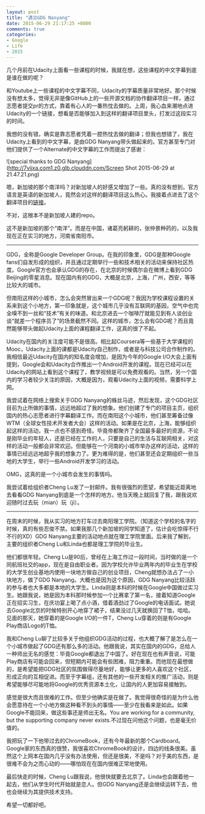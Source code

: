 ```yaml
---
layout: post
title: "遇见GDG Nanyang"
date: 2015-06-29 21:17:25 +0800
comments: true
categories: 
- Google
- Life
- 2015
---
```


几个月前在Udacity上面看一些课程的时候，我就在想，这些课程的中文字幕到底是谁在做的呢？<!-- more -->

和Youtube上一些课程的中文字幕不同，Udacity的字幕质量非常地好。那个时候没有想太多，觉得无非是像GitHub上的一些开源文档的协作翻译项目一样，通过志愿者提交pr的方式，靠着有心人的一番热忱去做的。上周，我心血来潮地点进Udacity的一个链接，想看是否能够加入到这样的翻译项目里头，打发过这段实习的时间。

我想的没有错，确实是靠志愿者凭着一腔热忱去做的翻译；但我也想错了，我在Udacity上看到的中文字幕，是由GDG Nanyang带头做起来的。官方甚至专门对他们提供了一个Alternate的中文字幕的工作而提出了感谢：

![special thanks to GDG Nanyang](http://7vijxa.com1.z0.glb.clouddn.com/Screen Shot 2015-06-29 at 21.47.21.png)

嗯，新加坡的那个南洋吗？对新加坡人的好感又增加了一些。真的没有想到，官方语言是英语的新加坡人，竟然会对这样的翻译项目这么热心。我接着点进去了这个翻译项目的[链接](https://github.com/GDGNanyang/studyjam)。

不对，这根本不是新加坡人建的repo。

这不是新加坡的那个“南洋”。而是在中国，诸葛亮躬耕的，张仲景种药的，以及我现在正在实习的地方，河南省南阳市。


---

GDG，全称是Google Developer Group。在我的印象里，GDG是那种Google fans们自发形成的组织，并且通过定期举行一些和技术相关的活动来保持社区热度。Google官方也会承认GDG的存在，在北京的时候偶尔会在微博上看到GDG Beijing的零星消息。现在国内有的GDG，大概是北京，上海，广州，西安，等等比较大的城市。

但南阳这样的小城市，怎么会突然冒出来一个GDG呢？我因为学校课程设置的关系来到这个小地方，第一印象就是，这个城市几乎没有互联网的基因，空气中也完全嗅不到一丝和“技术”有关的味道。和北京进去一个咖啡厅就能见到有人谈创业谈“就差一个程序员了”的场景截然不同。这样的城市，怎么会有GDG呢？而且竟然能够带头做起Udacity上面的课程翻译工作，这真的很了不起。

Udacity在国内的关注度可能不是很高。相比起Coursera等一些基于大学课程的Mooc，Udacity上面的课都是Udacity自己制作，或者是与科技公司合作制作的。我相信最近Udacity在国内的知名度会增加，是因为今年的Google I/O大会上面有提到，Google会和Udacity合作推出一个Android开发的课程。现在已经可以在Udacity的网站上看到这个课程了，教学视频是可以免费观看的。当然，另一个国内的学习者较少关注的原因，大概是因为，观看Udacity上面的视频，需要科学上网。

我尝试着在网络上搜索关于GDG Nanyang的蛛丝马迹，然后发现，这个GDG社区目前为止所做的事情，远远地超过了我的想象。他们创建了专门的项目主页，组织国内的热心志愿者进行字幕翻译工作。而在南阳这个小城市，他们甚至筹备过像WTM（全球女性技术开发者大会）这样的活动。如果是在北京，上海，能够组织起这样的活动，我一点也不感到奇怪。毕竟帝都聚齐了全国最多最好的资源，不论是刚毕业的年轻人，还是已经在工作的人，只要是自己的生活与互联网相关，对这样的活动一般都会非常欢迎。但能够在一个河南的小城市举办这样的活动，这样的事情已经远远地超乎我的想象力了。更为难得的是，他们甚至还会定期组织一些当地的大学生，举行一些Android开发学习的活动。

OMG，这真的是一个小城市会发生的事情吗。

我尝试着给组织者Cheng Lu发了一封邮件。我有很强烈的愿望，希望能近距离地去看看GDG Nanyang到底是一个怎样的地方。他当天晚上就回复了我，跟我说欢迎随时过去玩（mian）玩（ji）。

---

在周末的时候，我从实习的地方打车过去南阳理工学院。（知道这个学校的名字的时候，真的有些忍俊不禁。如果我那几个新加坡的同学知道了，估计会吃惊得不行不行的XD）GDG Nanyang主要的活动地点就在理工学院里面。后来我了解到，主要的组织者Cheng Lu和Linda也都是理工学院的毕业生。

他们都很年轻。Cheng Lu是90后，曾经在上海工作过一段时间，当时做的是一个同航班社交的app，现在是自由职业者。因为学校允许毕业两年内的毕业生在学校的大学生创业基地内使用一块地方做自己的创业项目，Cheng就想办法占了一小块地方，做了GDG Nanyang。大概也是因为这个原因，GDG Nanyang比较活跃的参与者也大多都是本地的大学生。Linda则是本科的时候在Google中国做过实习生。她跟我说，她是因为本科那时候参加一个比赛拿了第一名，接着知道Google正在招实习生，在庆功宴上喝了点小酒，借着酒劲过了Google的电话面试。她说去Google北京的时候特别开心地穿了裙子，结果没过几天就换回了T恤，哈哈。见面的那天，她穿着的是Google I/O的一件T，Cheng Lu穿着的则是有Google Play商店Logo的T恤。

我和Cheng Lu聊了比较多关于他组织GDG活动的过程，也大概了解了是怎么在一个小城市做起了GDG还有那么多的活动。他跟我说，其实在国内的GDG，总给人一种师出无名的感觉：毕竟Google都退出了中国了。好在现在也有声音说，可能Play商店有可能会回来，但短期内可能会有些困难，阻力重重。而他现在最想做的，是希望能把GDG社区的氛围做得尽量地好，能够让更多的人喜欢这个社区，形成正向的互相促进。而至于字幕组，还有其他的一些开发相关的推广活动，则是希望能够尽可能地将Google的优秀资源本土化，让国内的人更加容易接触到。

感觉是很大而且很难的工作。但至少他确实是在做了。我觉得很奇怪的是为什么他会愿意待在一个小地方做这种看不到头的事情——至少在我看来是如此。如果Google不能回来，做这些事还是师出无名。You are working for a community, but the supporting company never exists.不过现在问他这个问题，也是毫无价值的。

我把玩了一下他带过去的ChromeBook，还有今年最新的那个Cardboard。Google家的东西真的很赞，我很喜欢ChromeBook的设计，四边的线条很美。虽然这个上网本在国内几乎没有办法使用，但还是很美，不是吗？对于美的东西，是很难不会为之而心动的——哪怕现在在国内很难正常地使用。

最后快走的时候，Cheng Lu跟我说，他很快就要去北京了。Linda也会跟着他一起去，他们从学生时代开始就是恋人。但GDG Nanyang还是会继续运转下去，他也会继续为其提供技术支持。

希望一切都好吧。
